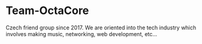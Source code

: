 # Team-OctaCore
Czech friend group since 2017. We are oriented into the tech industry which involves making music, networking, web development, etc...
